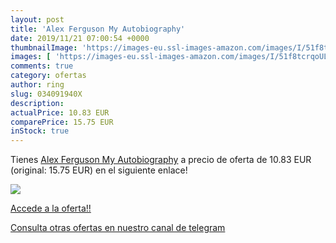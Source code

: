 ```yaml
---
layout: post
title: 'Alex Ferguson My Autobiography'
date: 2019/11/21 07:00:54 +0000
thumbnailImage: 'https://images-eu.ssl-images-amazon.com/images/I/51f8tcrqoUL._SL200_.jpg'
images: [ 'https://images-eu.ssl-images-amazon.com/images/I/51f8tcrqoUL._SL200_.jpg' ]
comments: true
category: ofertas
author: ring
slug: 034091940X
description:
actualPrice: 10.83 EUR
comparePrice: 15.75 EUR
inStock: true
---
```


Tienes [Alex Ferguson My Autobiography](https://www.amazon.com/dp/034091940X/?tag=redken08-20) a precio de oferta de 10.83 EUR (original: 15.75 EUR) en el siguiente enlace!

[![](https://images-eu.ssl-images-amazon.com/images/I/51f8tcrqoUL._SL200_.jpg)](https://www.amazon.com/dp/034091940X/?tag=redken08-20)

[Accede a la oferta!!](https://www.amazon.com/dp/034091940X/?tag=redken08-20)

[Consulta otras ofertas en nuestro canal de telegram](https://t.me/s/ofertas25)
